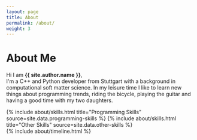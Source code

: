 ```yaml
---
layout: page
title: About
permalink: /about/
weight: 3
---
```


# **About Me**

Hi I am **{{ site.author.name }}**,<br>
I'm a C++ and Python developer from Stuttgart with a background in
computational soft matter science. In my leisure time I like to learn new
things about programming trends, riding the bicycle, playing the guitar and
having a good time with my two daughters.

<div class="row">
{% include about/skills.html title="Programming Skills" source=site.data.programming-skills %}
{% include about/skills.html title="Other Skills" source=site.data.other-skills %}
</div>

<div class="row">
{% include about/timeline.html %}
</div>
